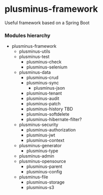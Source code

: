 # plusminus-framework
Useful framework based on a Spring Boot

### Modules hierarchy
- plusminus-framework
	- plusminus-utils
	- plusminus-test
		- plusminus-check
		- plusminus-selenium
	- plusminus-data
		- plusminus-crud
		- plusminus-sync
			- plusminus-json
		- plusminus-tenant
		- plusminus-audit
		- plusminus-patch
		- plusminus-history TBD
		- plusminus-softdelete
		- plusminus-hibernate-filter?
	- plusminus-security
		- plusminus-authorization
		- plusminus-jwt
		- plusminus-context
	- plusminus-generator
		- plusminus-type
	- plusminus-admin
	- plusminus-opensource
		- plusminus-parent
		- plusminus-config
	- plusminus-file
		- plusminus-storage
		- plusminus-s3
